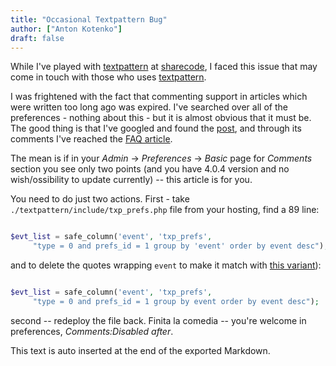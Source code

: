 ```yaml
---
title: "Occasional Textpattern Bug"
author: ["Anton Kotenko"]
draft: false
---
```


While I've played with [textpattern](http://textpattern.org/) at [sharecode](http://sharedcode.info/), I faced this issue that may come in touch with those who uses [textpattern](http://textpattern.org/).

I was frightened with the fact that commenting support in articles which were written too long ago was expired. I've searched over all of the preferences - nothing about this - but it is almost obvious that it must be. The good thing is that I've googled and found the [post](http://hari.literaryforums.org/2007/04/22/textpattern-review/), and through its comments I've reached the [FAQ article](http://textpattern.com/faq/257/comment-preferences-are-missing).

The mean is if in your _Admin_ -&gt; _Preferences_ -&gt; _Basic_ page for _Comments_ section you see only two points (and you have 4.0.4 version and no wish/ossibility to update currently) -- this article is for you.

You need to do just two actions. First - take `./textpattern/include/txp_prefs.php` file from your hosting, find a 89 line:

```php

$evt_list = safe_column('event', 'txp_prefs',
     "type = 0 and prefs_id = 1 group by 'event' order by event desc");
```

and to delete the quotes wrapping `event` to make it match with [this variant](http://dev.textpattern.com/browser/development/4.0/textpattern/include/txp_prefs.php?rev=2156#L89)):

```php

$evt_list = safe_column('event', 'txp_prefs',
     "type = 0 and prefs_id = 1 group by event order by event desc");
```

second -- redeploy the file back. Finita la comedia -- you're welcome in preferences, _Comments:Disabled after_.


This text is auto inserted at the end of the exported Markdown.
